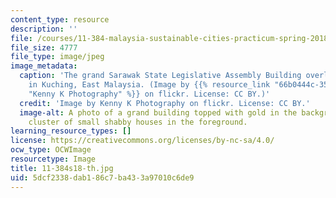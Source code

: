 ```yaml
---
content_type: resource
description: ''
file: /courses/11-384-malaysia-sustainable-cities-practicum-spring-2018/5dcf2338dab186c7ba433a97010c6de9_11-384s18-th.jpg
file_size: 4777
file_type: image/jpeg
image_metadata:
  caption: 'The grand Sarawak State Legislative Assembly Building overlooks a shantytown
    in Kuching, East Malaysia. (Image by {{% resource_link "66b0444c-35e5-435d-bab5-1bd6fa9bea52"
    "Kenny K Photography" %}} on flickr. License: CC BY.)'
  credit: 'Image by Kenny K Photography on flickr. License: CC BY.'
  image-alt: A photo of a grand building topped with gold in the background with a
    cluster of small shabby houses in the foreground.
learning_resource_types: []
license: https://creativecommons.org/licenses/by-nc-sa/4.0/
ocw_type: OCWImage
resourcetype: Image
title: 11-384s18-th.jpg
uid: 5dcf2338-dab1-86c7-ba43-3a97010c6de9
---
```


